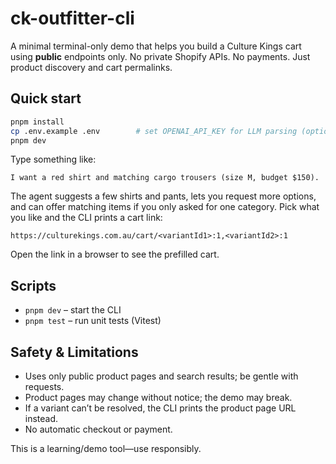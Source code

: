 # ck-outfitter-cli

A minimal terminal-only demo that helps you build a Culture Kings cart using **public** endpoints only.
No private Shopify APIs. No payments. Just product discovery and cart permalinks.

## Quick start
```bash
pnpm install
cp .env.example .env        # set OPENAI_API_KEY for LLM parsing (optional)
pnpm dev
```

Type something like:
```
I want a red shirt and matching cargo trousers (size M, budget $150).
```

The agent suggests a few shirts and pants, lets you request more options,
and can offer matching items if you only asked for one category.
Pick what you like and the CLI prints a cart link:
```
https://culturekings.com.au/cart/<variantId1>:1,<variantId2>:1
```
Open the link in a browser to see the prefilled cart.

## Scripts
- `pnpm dev` – start the CLI
- `pnpm test` – run unit tests (Vitest)

## Safety & Limitations
- Uses only public product pages and search results; be gentle with requests.
- Product pages may change without notice; the demo may break.
- If a variant can’t be resolved, the CLI prints the product page URL instead.
- No automatic checkout or payment.

This is a learning/demo tool—use responsibly.
